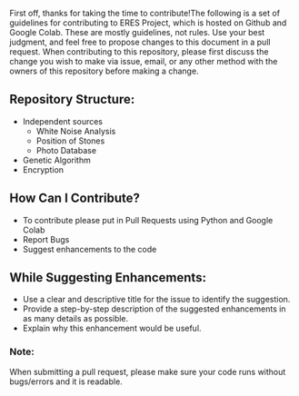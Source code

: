 First off, thanks for taking the time to contribute!The following is a set of guidelines for contributing to ERES Project, which is hosted on Github and Google Colab. These are mostly guidelines, not rules. Use your best judgment, and feel free to propose changes to this document in a pull request. When contributing to this repository, please first discuss the change you wish to make via issue, email, or any other method with the owners of this repository before making a change.

## Repository Structure:
- Independent sources
  - White Noise Analysis
  - Position of Stones
  - Photo Database
- Genetic Algorithm
- Encryption

## How Can I Contribute?
- To contribute please put in Pull Requests using Python and Google Colab
- Report Bugs
- Suggest enhancements to the code

## While Suggesting Enhancements:
- Use a clear and descriptive title for the issue to identify the suggestion.
- Provide a step-by-step description of the suggested enhancements in as many details as possible.
- Explain why this enhancement would be useful.

### Note:
When submitting a pull request, please make sure your code runs without bugs/errors and it is readable.
